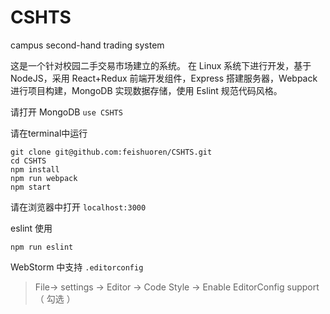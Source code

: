 # CSHTS
campus second-hand trading system

这是一个针对校园二手交易市场建立的系统。
在 Linux 系统下进行开发，基于 NodeJS，采用 React+Redux 前端开发组件，Express 搭建服务器，Webpack 进行项目构建，MongoDB 实现数据存储，使用 Eslint 规范代码风格。


请打开 MongoDB
`use CSHTS`

请在terminal中运行

```
git clone git@github.com:feishuoren/CSHTS.git
cd CSHTS
npm install
npm run webpack
npm start

```
请在浏览器中打开
`localhost:3000`

eslint 使用
```
npm run eslint
```
WebStorm 中支持 `.editorconfig`
> File-> settings -> Editor -> Code Style -> Enable EditorConfig support （ 勾选 ）
